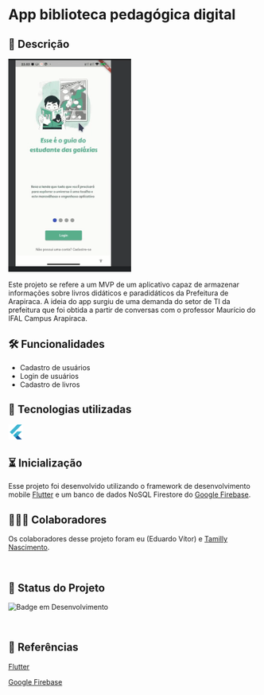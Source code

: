 
# App biblioteca pedagógica digital 


## 📖 Descrição

![Print 1](gif/biblioteca1.gif)

Este projeto se refere a um MVP de um aplicativo capaz de armazenar informações sobre livros didáticos e paradidáticos da Prefeitura de Arapiraca. A ideia do app surgiu de uma demanda do setor de TI da prefeitura que foi obtida a partir de conversas com o professor Maurício do IFAL Campus Arapiraca.



## 🛠️ Funcionalidades

- Cadastro de usuários
- Login de usuários
- Cadastro de livros


## 📡 Tecnologias utilizadas

<div align="center"> 
<img align="left" alt="Flutter" height="30" width="30" src="https://raw.githubusercontent.com/devicons/devicon/master/icons/flutter/flutter-original.svg">
  
</div>
<br/><br/>

## ⏳ Inicialização

Esse projeto foi desenvolvido utilizando o framework de desenvolvimento mobile [Flutter](https://flutter.dev/) e um banco de dados NoSQL Firestore do [Google Firebase](https://firebase.google.com/?hl=pt).


## 🤵🤵‍♀️ Colaboradores

Os colaboradores desse projeto foram eu (Eduardo Vítor) e [Tamilly Nascimento](https://github.com/tamilly).

<br/>

## 🔎 Status do Projeto

![Badge em Desenvolvimento](https://img.shields.io/badge/Status-Finalizado-blue)

<br/>

## 📑 Referências

[Flutter](https://flutter.dev/)

[Google Firebase](https://firebase.google.com/?hl=pt)



